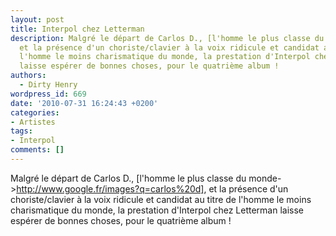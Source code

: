 ```yaml
---
layout: post
title: Interpol chez Letterman
description: Malgré le départ de Carlos D., [l'homme le plus classe du monde->http://www.google.fr/images?q=carlos%20d],
  et la présence d'un choriste/clavier à la voix ridicule et candidat au titre de
  l'homme le moins charismatique du monde, la prestation d'Interpol chez Letterman
  laisse espérer de bonnes choses, pour le quatrième album !
authors:
  - Dirty Henry
wordpress_id: 669
date: '2010-07-31 16:24:43 +0200'
categories:
- Artistes
tags:
- Interpol
comments: []
---
```

Malgré le départ de Carlos D., [l'homme le plus classe du monde->http://www.google.fr/images?q=carlos%20d], et la présence d'un choriste/clavier à la voix ridicule et candidat au titre de l'homme le moins charismatique du monde, la prestation d'Interpol chez Letterman laisse espérer de bonnes choses, pour le quatrième album !

<object width="500" height="306"><param name="movie" value="http://www.youtube.com/v/gU9ZyrSEMS0&amp;hl=fr_FR&amp;fs=1"></param><param name="allowFullScreen" value="true"></param><param name="allowscriptaccess" value="always"></param><embed src="http://www.youtube.com/v/gU9ZyrSEMS0&amp;hl=fr_FR&amp;fs=1" type="application/x-shockwave-flash" allowscriptaccess="always" allowfullscreen="true" width="500" height="306"></embed></object>
